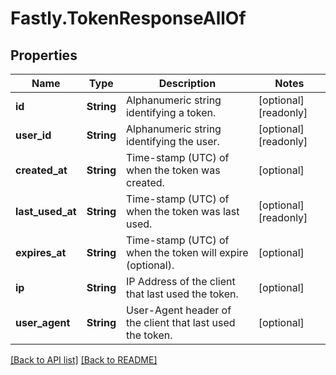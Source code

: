 # Fastly.TokenResponseAllOf

## Properties

Name | Type | Description | Notes
------------ | ------------- | ------------- | -------------
**id** | **String** | Alphanumeric string identifying a token. | [optional] [readonly] 
**user_id** | **String** | Alphanumeric string identifying the user. | [optional] [readonly] 
**created_at** | **String** | Time-stamp (UTC) of when the token was created. | [optional] 
**last_used_at** | **String** | Time-stamp (UTC) of when the token was last used. | [optional] [readonly] 
**expires_at** | **String** | Time-stamp (UTC) of when the token will expire (optional). | [optional] 
**ip** | **String** | IP Address of the client that last used the token. | [optional] 
**user_agent** | **String** | User-Agent header of the client that last used the token. | [optional] 


[[Back to API list]](../../README.md#endpoints) [[Back to README]](../../README.md)
